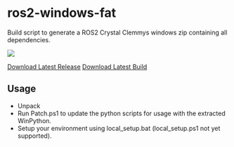 # ros2-windows-fat
Build script to generate a ROS2 Crystal Clemmys windows zip containing all dependencies.

[![](https://ci.appveyor.com/api/projects/status/github/Bimble/ros2-windows-fat?branch=master&svg=true)](https://ci.appveyor.com/project/Bimble/ros2-windows-fat/branch/master)

[Download Latest Release](https://github.com/Bimble/ros2-windows-fat/releases/latest)
[Download Latest Build](https://ci.appveyor.com/api/projects/Bimble/ros2-windows-fat/artifacts/output%2Fros.zip?branch=master)

## Usage

- Unpack
- Run Patch.ps1 to update the python scripts for usage with the extracted WinPython.
- Setup your environment using local_setup.bat (local_setup.ps1 not yet supported).

